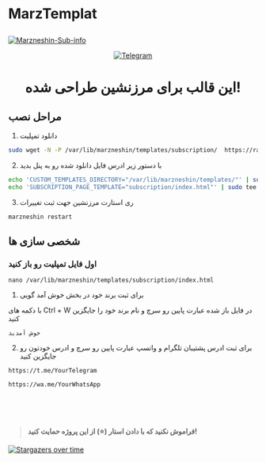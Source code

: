 # MarzTemplat<p align="center">
  <a href="https://github.com/primeZdev/MarzTemplat" target="_blank" rel="noopener noreferrer">
    <img src="https://raw.githubusercontent.com/primeZdev/MarzTemplat/main/PreviewTemplate.png" title="Marzneshin-Sub-info"/>
  </a>
</p>
<p align="center">
  <a href="https://t.me/primez_dev">
    <img src="https://img.shields.io/badge/Telegram-Join-blue?style=flat-square&logo=telegram" alt="Telegram">
  </a>
<h1 align="center"/>این قالب برای مرزنشین طراحی شده!</h1>

## مراحل نصب
1. دانلود تمپلیت
```sh
sudo wget -N -P /var/lib/marzneshin/templates/subscription/  https://raw.githubusercontent.com/primeZdev/MarzTemplat/index.html
```

2. با دستور زیر ادرس فایل دانلود شده رو به پنل بدید
```sh
echo 'CUSTOM_TEMPLATES_DIRECTORY="/var/lib/marzneshin/templates/"' | sudo tee -a /etc/opt/marzneshin/.env
echo 'SUBSCRIPTION_PAGE_TEMPLATE="subscription/index.html"' | sudo tee -a /etc/opt/marzneshin/.env
```

3. ری استارت مرزنشین جهت ثبت تغییرات
```sh
marzneshin restart
```


## شخصی سازی ها
### اول فایل تمپلیت رو باز کنید
```
nano /var/lib/marzneshin/templates/subscription/index.html
```
1. برای ثبت برند خود در بخش خوش آمد گویی

با دکمه های Ctrl + W  در فایل باز شده عبارت پایین رو سرچ و نام برند خود را جایگزین کنید
```
خوش آمدید
```

2. برای ثبت ادرس پشتیبان تلگرام و واتسپ عبارت پایین رو سرچ و ادرس خودتون رو جایگزین کنید
```
https://t.me/YourTelegram
```
```
https://wa.me/YourWhatsApp
```
##
<br>
<br>

> **فراموش نکنید که با دادن استار (⭐) از این پروژه حمایت کنید!**  <br>


[![Stargazers over time](https://starchart.cc/primeZdev/MarzTemplat.svg?variant=adaptive)](https://starchart.cc/primeZdev/MarzTemplat)
